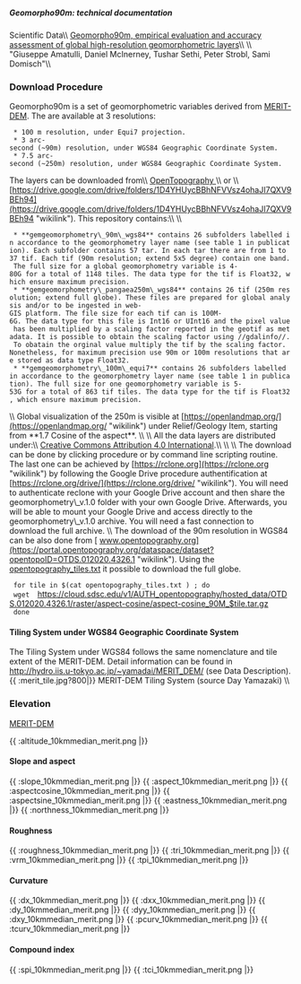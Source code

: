 ##### Geomorpho90m: technical documentation

Scientific Data\\\\ [ Geomorpho90m, empirical evaluation and accuracy
assessment of global high-resolution geomorphometric
layers](https://www.nature.com/articles/s41597-020-0479-6 "wikilink")\\\\
\\\\ "Giuseppe Amatulli, Daniel McInerney, Tushar Sethi, Peter Strobl,
Sami Domisch"\\\\

### Download Procedure

Geomorpho90m is a set of geomorphometric variables derived from [
MERIT-DEM](http://hydro.iis.u-tokyo.ac.jp/~yamadai/MERIT_DEM/ "wikilink").
The are available at 3 resolutions:

` * 100 m resolution, under Equi7 projection.`  
` * 3 arc-second (~90m) resolution, under WGS84 Geographic Coordinate System.`  
` * 7.5 arc-second (~250m) resolution, under WGS84 Geographic Coordinate System.`

The layers can be downloaded from\\\\ [ OpenTopography
](https://portal.opentopography.org/dataspace/dataset?opentopoID=OTDS.012020.4326.1 "wikilink")
\\\\ or \\\\
[https://drive.google.com/drive/folders/1D4YHUycBBhNFVVsz4ohaJI7QXV9BEh94](https://drive.google.com/drive/folders/1D4YHUycBBhNFVVsz4ohaJI7QXV9BEh94 "wikilink").
This repository contains:\\\\ \\\\

` * **gemgeomorphometry\_90m\_wgs84** contains 26 subfolders labelled in accordance to the geomorphometry layer name (see table 1 in publication). Each subfolder contains 57 tar. In each tar there are from 1 to 37 tif. Each tif (90m resolution; extend 5x5 degree) contain one band. The full size for a global geomorphometry variable is 4-80G for a total of 1148 tiles. The data type for the tif is Float32, which ensure maximum precision.`  
` * **gemgeomorphometry\_pangaea250m\_wgs84** contains 26 tif (250m resolution; extend full globe). These files are prepared for global analysis and/or to be ingested in web-GIS platform. The file size for each tif can is 100M-6G. The data type for this file is Int16 or UInt16 and the pixel value has been multiplied by a scaling factor reported in the geotif as metadata. It is possible to obtain the scaling factor using //gdalinfo//. To obatain the orginal value multiply the tif by the scaling factor. Nonetheless, for maximum precision use 90m or 100m resolutions that are stored as data type Float32. `  
` * **gemgeomorphometry\_100m\_equi7** contains 26 subfolders labelled in accordance to the geomorphometry layer name (see table 1 in publication). The full size for one geomorphometry variable is 5-53G for a total of 863 tif tiles. The data type for the tif is Float32, which ensure maximum precision.`

\\\\ Global visualization of the 250m is visible at
[https://openlandmap.org/](https://openlandmap.org/ "wikilink") under
Relief/Geology Item, starting from \*\*1.7 Cosine of the aspect\*\*.
\\\\ \\\\ All the data layers are distributed under:\\\\ [ Creative
Commons Attribution 4.0
International](https://creativecommons.org/licenses/by/4.0/ "wikilink").\\\\
\\\\ \\\\ The download can be done by clicking procedure or by command
line scripting routine. The last one can be achieved by
[https://rclone.org](https://rclone.org "wikilink") by following the
Google Drive procedure authentification at
[https://rclone.org/drive/](https://rclone.org/drive/ "wikilink"). You
will need to authenticate reclone with your Google Drive account and
then share the geomorphometry\\\_v.1.0 folder with your own Google
Drive. Afterwards, you will be able to mount your Google Drive and
access directly to the geomorphometry\\\_v.1.0 archive. You will need a
fast connection to download the full archive. \\\\ The download of the
90m resolution in WGS84 can be also done from [
www.opentopography.org](https://portal.opentopography.org/dataspace/dataset?opentopoID=OTDS.012020.4326.1 "wikilink").
Using the [
opentopography\_tiles.txt](http://www.spatial-ecology.net/ost4sem/geomorpho90m/opentopography_tiles.txt "wikilink")
it possible to download the full globe.

` for tile in $(cat opentopography_tiles.txt ) ; do `  
` wget  `<https://cloud.sdsc.edu/v1/AUTH_opentopography/hosted_data/OTDS.012020.4326.1/raster/aspect-cosine/aspect-cosine_90M_$tile.tar.gz>  
` done`

#### Tiling System under WGS84 Geographic Coordinate System

The Tiling System under WGS84 follows the same nomenclature and tile
extent of the MERIT-DEM. Detail information can be found in
<http://hydro.iis.u-tokyo.ac.jp/~yamadai/MERIT_DEM/> (see Data
Description). {{ :merit\_tile.jpg?800|}} MERIT-DEM Tiling System (source
Day Yamazaki) \\\\

### Elevation

[ MERIT-DEM
](http://hydro.iis.u-tokyo.ac.jp/~yamadai/MERIT_DEM/ "wikilink")

{{ :altitude\_10kmmedian\_merit.png |}}

#### Slope and aspect

{{ :slope\_10kmmedian\_merit.png |}} {{ :aspect\_10kmmedian\_merit.png
|}} {{ :aspectcosine\_10kmmedian\_merit.png |}} {{
:aspectsine\_10kmmedian\_merit.png |}} {{
:eastness\_10kmmedian\_merit.png |}} {{
:northness\_10kmmedian\_merit.png |}}

#### Roughness

{{ :roughness\_10kmmedian\_merit.png |}} {{ :tri\_10kmmedian\_merit.png
|}} {{ :vrm\_10kmmedian\_merit.png |}} {{ :tpi\_10kmmedian\_merit.png
|}}

#### Curvature

{{ :dx\_10kmmedian\_merit.png |}} {{ :dxx\_10kmmedian\_merit.png |}} {{
:dy\_10kmmedian\_merit.png |}} {{ :dyy\_10kmmedian\_merit.png |}} {{
:dxy\_10kmmedian\_merit.png |}} {{ :pcurv\_10kmmedian\_merit.png |}} {{
:tcurv\_10kmmedian\_merit.png |}}

#### Compound index

{{ :spi\_10kmmedian\_merit.png |}} {{ :tci\_10kmmedian\_merit.png |}}
